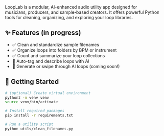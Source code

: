 LoopLab is a modular, AI-enhanced audio utility app designed for musicians, producers, and sample-based creators. It offers powerful Python tools for cleaning, organizing, and exploring your loop libraries.

## ✨ Features (in progress)
- ✅ Clean and standardize sample filenames
- ✅ Organize loops into folders by BPM or instrument
- ✅ Count and summarize your loop collections
- 🧠 Auto-tag and describe loops with AI
- 🎲 Generate or swipe through AI loops (coming soon!)

## 🚀 Getting Started
```bash
# (optional) Create virtual environment
python3 -m venv venv
source venv/bin/activate

# Install required packages
pip install -r requirements.txt

# Run a utility script
python utils/clean_filenames.py